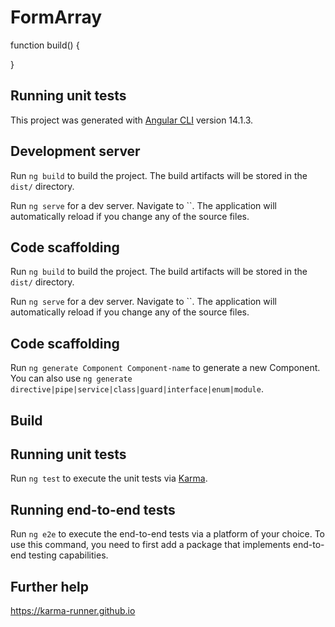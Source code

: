 # FormArray
function build() {

}
## Running unit tests

This project was generated with [Angular CLI]() version 14.1.3.

## Development server
Run `ng build` to build the project. The build artifacts will be stored in the `dist/` directory.

Run `ng serve` for a dev server. Navigate to ``. The application will automatically reload if you change any of the source files.


## Code scaffolding
Run `ng build` to build the project. The build artifacts will be stored in the `dist/` directory.

Run `ng serve` for a dev server. Navigate to ``. The application will automatically reload if you change any of the source files.

## Code scaffolding

Run `ng generate Component Component-name` to generate a new Component. You can also use `ng generate directive|pipe|service|class|guard|interface|enum|module`.

## Build


## Running unit tests

Run `ng test` to execute the unit tests via [Karma]().

## Running end-to-end tests
Run `ng e2e` to execute the end-to-end tests via a platform of your choice. To use this command, you need to first add a package that implements end-to-end testing capabilities.

## Further help

https://karma-runner.github.io
